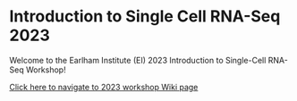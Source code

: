 # Introduction to Single Cell RNA-Seq 2023

Welcome to the Earlham Institute (EI) 2023 Introduction to Single-Cell RNA-Seq Workshop!

[Click here to navigate to 2023 workshop Wiki page](https://github.com/yuxuanlan/SCRNASeq-wet-lab/wiki/Introduction-to-Single-Cell-RNA-E2%80%90Seq-2023)
